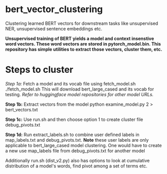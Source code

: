 # bert_vector_clustering
Clustering learned BERT vectors for downstream tasks like unsupervised NER, unsupervised sentence embeddings etc.

**Unsupervised training of BERT yields a model and context insenstive  word vectors. These word vectors are stored in pytorch_model.bin. This repository has simple utilities to extract those vectors, cluster them, etc.**



# Steps to cluster

*Step 1a:*
	Fetch a model and its vocab file using fetch_model.sh
	./fetch_model.sh
	This will download bert_large_cased and its vocab for testing. *Refer to huggingface model repositories for other model URLs.*

**Step 1b:**
	Extract vectors from the model
	python examine_model.py 2 > bert_vectors.txt	

**Step 1c:** Use run.sh and then choose option 1 to create cluster file debug_pivots.txt

**Step 1d:** Run extract_labels.sh to combine user defined labels in map_labels.txt and debug_pivots.txt. 
**Note** these user labels are only applicable to bert_large_cased model clustering. One would have to create a new use map_labels file from debug_pivots.txt for another model


Additionally run.sh (dist_v2.py) also has options to look at cumulative distribution of a model's words, find pivot among a set of terms etc.

